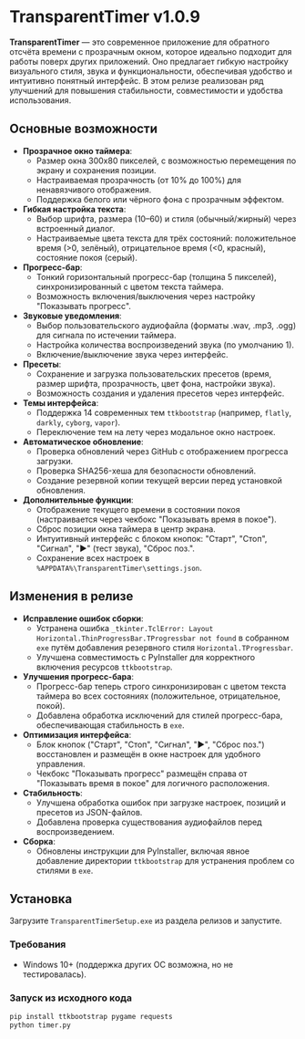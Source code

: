 # TransparentTimer v1.0.9

**TransparentTimer** — это современное приложение для обратного отсчёта времени с прозрачным окном, которое идеально подходит для работы поверх других приложений. Оно предлагает гибкую настройку визуального стиля, звука и функциональности, обеспечивая удобство и интуитивно понятный интерфейс. В этом релизе реализован ряд улучшений для повышения стабильности, совместимости и удобства использования.

## Основные возможности

- **Прозрачное окно таймера**:
  - Размер окна 300x80 пикселей, с возможностью перемещения по экрану и сохранения позиции.
  - Настраиваемая прозрачность (от 10% до 100%) для ненавязчивого отображения.
  - Поддержка белого или чёрного фона с прозрачным эффектом.
- **Гибкая настройка текста**:
  - Выбор шрифта, размера (10–60) и стиля (обычный/жирный) через встроенный диалог.
  - Настраиваемые цвета текста для трёх состояний: положительное время (>0, зелёный), отрицательное время (<0, красный), состояние покоя (серый).
- **Прогресс-бар**:
  - Тонкий горизонтальный прогресс-бар (толщина 5 пикселей), синхронизированный с цветом текста таймера.
  - Возможность включения/выключения через настройку "Показывать прогресс".
- **Звуковые уведомления**:
  - Выбор пользовательского аудиофайла (форматы .wav, .mp3, .ogg) для сигнала по истечении таймера.
  - Настройка количества воспроизведений звука (по умолчанию 1).
  - Включение/выключение звука через интерфейс.
- **Пресеты**:
  - Сохранение и загрузка пользовательских пресетов (время, размер шрифта, прозрачность, цвет фона, настройки звука).
  - Возможность создания и удаления пресетов через интерфейс.
- **Темы интерфейса**:
  - Поддержка 14 современных тем `ttkbootstrap` (например, `flatly`, `darkly`, `cyborg`, `vapor`).
  - Переключение тем на лету через модальное окно настроек.
- **Автоматическое обновление**:
  - Проверка обновлений через GitHub с отображением прогресса загрузки.
  - Проверка SHA256-хеша для безопасности обновлений.
  - Создание резервной копии текущей версии перед установкой обновления.
- **Дополнительные функции**:
  - Отображение текущего времени в состоянии покоя (настраивается через чекбокс "Показывать время в покое").
  - Сброс позиции окна таймера в центр экрана.
  - Интуитивный интерфейс с блоком кнопок: "Старт", "Стоп", "Сигнал", "▶" (тест звука), "Сброс поз.".
  - Сохранение всех настроек в `%APPDATA%\TransparentTimer\settings.json`.

## Изменения в релизе

- **Исправление ошибок сборки**:
  - Устранена ошибка `_tkinter.TclError: Layout Horizontal.ThinProgressBar.TProgressbar not found` в собранном `exe` путём добавления резервного стиля `Horizontal.TProgressbar`.
  - Улучшена совместимость с PyInstaller для корректного включения ресурсов `ttkbootstrap`.
- **Улучшения прогресс-бара**:
  - Прогресс-бар теперь строго синхронизирован с цветом текста таймера во всех состояниях (положительное, отрицательное, покой).
  - Добавлена обработка исключений для стилей прогресс-бара, обеспечивающая стабильность в `exe`.
- **Оптимизация интерфейса**:
  - Блок кнопок ("Старт", "Стоп", "Сигнал", "▶", "Сброс поз.") восстановлен и размещён в окне настроек для удобного управления.
  - Чекбокс "Показывать прогресс" размещён справа от "Показывать время в покое" для логичного расположения.
- **Стабильность**:
  - Улучшена обработка ошибок при загрузке настроек, позиций и пресетов из JSON-файлов.
  - Добавлена проверка существования аудиофайлов перед воспроизведением.
- **Сборка**:
  - Обновлены инструкции для PyInstaller, включая явное добавление директории `ttkbootstrap` для устранения проблем со стилями в `exe`.

## Установка

Загрузите `TransparentTimerSetup.exe` из раздела релизов и запустите.

### Требования 
- Windows 10+ (поддержка других ОС возможна, но не тестировалась).

### Запуск из исходного кода
```bash
pip install ttkbootstrap pygame requests
python timer.py
```
